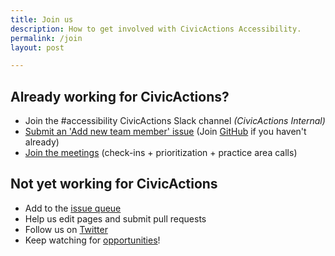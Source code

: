 ```yaml
---
title: Join us
description: How to get involved with CivicActions Accessibility.
permalink: /join
layout: post

---
```


## Already working for CivicActions?
* Join the #accessibility CivicActions Slack channel <em>(CivicActions Internal)</em>
* [Submit an 'Add new team member' issue](https://github.com/CivicActions/accessibility/issues/new/choose) (Join [GitHub](https://github.com) if you haven't already)
* [Join the meetings](calendar) (check-ins + prioritization + practice area calls)

## Not yet working for CivicActions
* Add to the [issue queue](https://github.com/CivicActions/accessibility/issues)
* Help us edit pages and submit pull requests
* Follow us on [Twitter](https://twitter.com/CivicActions)
* Keep watching for [opportunities](https://civicactions.com/careers)! 
